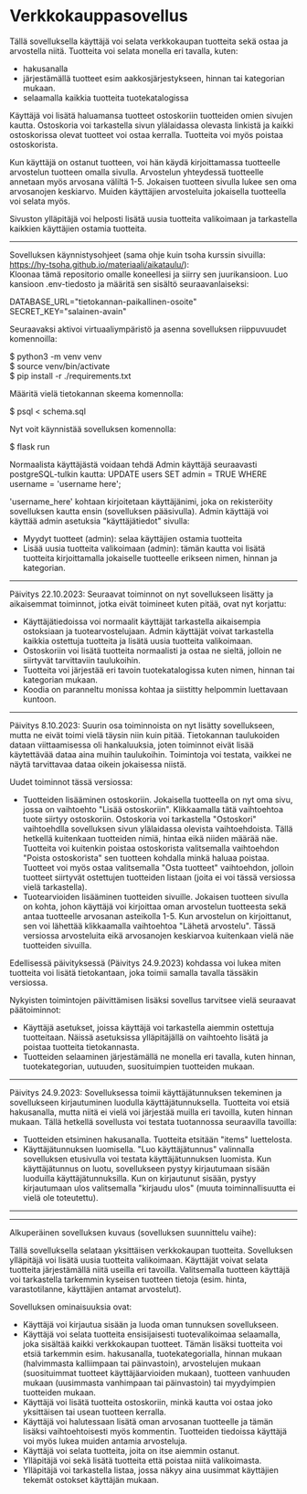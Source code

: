 # Verkkokauppasovellus

Tällä sovelluksella käyttäjä voi selata verkkokaupan tuotteita sekä ostaa ja arvostella niitä.
Tuotteita voi selata monella eri tavalla, kuten:
- hakusanalla
- järjestämällä tuotteet esim aakkosjärjestykseen, hinnan tai kategorian mukaan.
- selaamalla kaikkia tuotteita tuotekatalogissa

Käyttäjä voi lisätä haluamansa tuotteet ostoskoriin tuotteiden omien sivujen kautta. Ostoskoria voi tarkastella sivun
ylälaidassa olevasta linkistä ja kaikki ostoskorissa olevat tuotteet voi ostaa kerralla. Tuotteita voi myös poistaa ostoskorista.

Kun käyttäjä on ostanut tuotteen, voi hän käydä kirjoittamassa tuotteelle arvostelun tuotteen omalla sivulla.
Arvostelun yhteydessä tuotteelle annetaan myös arvosana väliltä 1-5. Jokaisen tuotteen sivulla lukee sen oma arvosanojen keskiarvo.
Muiden käyttäjien arvosteluita jokaisella tuotteella voi selata myös.

Sivuston ylläpitäjä voi helposti lisätä uusia tuotteita valikoimaan ja tarkastella kaikkien käyttäjien ostamia tuotteita.

-------------------------------------------------------------------------------------------------------------------------------------
Sovelluksen käynnistysohjeet (sama ohje kuin tsoha kurssin sivuilla: https://hy-tsoha.github.io/materiaali/aikataulu/):  
Kloonaa tämä repositorio omalle koneellesi ja siirry sen juurikansioon. Luo kansioon .env-tiedosto ja määritä sen sisältö seuraavanlaiseksi:

DATABASE_URL="tietokannan-paikallinen-osoite"  
SECRET_KEY="salainen-avain"

Seuraavaksi aktivoi virtuaaliympäristö ja asenna sovelluksen riippuvuudet komennoilla:

$ python3 -m venv venv  
$ source venv/bin/activate  
$ pip install -r ./requirements.txt  

Määritä vielä tietokannan skeema komennolla:

$ psql < schema.sql  

Nyt voit käynnistää sovelluksen komennolla:

$ flask run  


Normaalista käyttäjästä voidaan tehdä Admin käyttäjä seuraavasti postgreSQL-tulkin kautta:
UPDATE users SET admin = TRUE WHERE username = 'username here';

'username_here' kohtaan kirjoitetaan käyttäjänimi, joka on rekisteröity sovelluksen kautta ensin (sovelluksen pääsivulla).
Admin käyttäjä voi käyttää admin asetuksia "käyttäjätiedot" sivulla:
- Myydyt tuotteet (admin): selaa käyttäjien ostamia tuotteita
- Lisää uusia tuotteita valikoimaan (admin): tämän kautta voi lisätä tuotteita kirjoittamalla jokaiselle tuotteelle erikseen nimen, hinnan ja kategorian.

-------------------------------------------------------------------------------------------------------------------------------------
Päivitys 22.10.2023:
Seuraavat toiminnot on nyt sovellukseen lisätty ja aikaisemmat toiminnot, jotka eivät toimineet kuten pitää, ovat nyt korjattu:
- Käyttäjätiedoissa voi normaalit käyttäjät tarkastella aikaisempia ostoksiaan ja tuotearvostelujaan. Admin käyttäjät voivat tarkastella kaikkia ostettuja tuotteita ja lisätä uusia tuotteita valikoimaan.
- Ostoskoriin voi lisätä tuotteita normaalisti ja ostaa ne sieltä, jolloin ne siirtyvät tarvittaviin taulukoihin.
- Tuotteita voi järjestää eri tavoin tuotekatalogissa kuten nimen, hinnan tai kategorian mukaan.
- Koodia on paranneltu monissa kohtaa ja siistitty helpommin luettavaan kuntoon.

-------------------------------------------------------------------------------------------------------------------------------------
Päivitys 8.10.2023:
Suurin osa toiminnoista on nyt lisätty sovellukseen, mutta ne eivät toimi vielä täysin niin kuin pitää.
Tietokannan taulukoiden dataan viittaamisessa oli hankaluuksia, joten toiminnot eivät lisää käytettävää dataa aina muihin taulukoihin.
Toimintoja voi testata, vaikkei ne näytä tarvittavaa dataa oikein jokaisessa niistä.

Uudet toiminnot tässä versiossa:
- Tuotteiden lisääminen ostoskoriin. Jokaisella tuotteella on nyt oma sivu, jossa on vaihtoehto "Lisää ostoskoriin". Klikkaamalla tätä vaihtoehtoa tuote siirtyy ostoskoriin. Ostoskoria voi tarkastella "Ostoskori" vaihtoehdlla sovelluksen sivun ylälaidassa olevista vaihtoehdoista. Tällä hetkellä kuitenkaan tuotteiden nimiä, hintaa eikä niiden määrää näe. Tuotteita voi kuitenkin poistaa ostoskorista valitsemalla vaihtoehdon "Poista ostoskorista" sen tuotteen kohdalla minkä haluaa poistaa. Tuotteet voi myös ostaa valitsemalla "Osta tuotteet" vaihtoehdon, jolloin tuotteet siirtyvät ostettujen tuotteiden listaan (joita ei voi tässä versiossa vielä tarkastella).
- Tuotearvioiden lisääminen tuotteiden sivuille. Jokaisen tuotteen sivulla on kohta, johon käyttäjä voi kirjoittaa oman arvostelun tuotteesta sekä antaa tuotteelle arvosanan asteikolla 1-5. Kun arvostelun on kirjoittanut, sen voi lähettää klikkaamalla vaihtoehtoa "Lähetä arvostelu". Tässä versiossa arvosteluita eikä arvosanojen keskiarvoa kuitenkaan vielä näe tuotteiden sivuilla.

Edellisessä päivityksessä (Päivitys 24.9.2023) kohdassa voi lukea miten tuotteita voi lisätä tietokantaan, joka toimii samalla tavalla tässäkin versiossa.

Nykyisten toimintojen päivittämisen lisäksi sovellus tarvitsee vielä seuraavat päätoiminnot:
- Käyttäjä asetukset, joissa käyttäjä voi tarkastella aiemmin ostettuja tuotteitaan. Näissä asetuksissa ylläpitäjällä on vaihtoehto lisätä ja poistaa tuotteita tietokannasta.
- Tuotteiden selaaminen järjestämällä ne monella eri tavalla, kuten hinnan, tuotekategorian, uutuuden, suosituimpien tuotteiden mukaan.

-------------------------------------------------------------------------------------------------------------------------------------
Päivitys 24.9.2023:
Sovelluksessa toimii käyttäjätunnuksen tekeminen ja sovellukseen kirjautuminen luodulla käyttäjätunnuksella.
Tuotteita voi etsiä hakusanalla, mutta niitä ei vielä voi järjestää muilla eri tavoilla, kuten hinnan mukaan.
Tällä hetkellä sovellusta voi testata tuotannossa seuraavilla tavoilla:
- Tuotteiden etsiminen hakusanalla. Tuotteita etsitään "items" luettelosta.
- Käyttäjätunnuksen luomisella. "Luo käyttäjätunnus" valinnalla sovelluksen etusivulla voi testata käyttäjätunnuksen luomista. Kun käyttäjätunnus on luotu, sovellukseen pystyy kirjautumaan sisään luoduilla käyttäjätunnuksilla. Kun on kirjautunut sisään, pystyy kirjautumaan ulos valitsemalla "kirjaudu ulos" (muuta toiminnallisuutta ei vielä ole toteutettu).
-------------------------------------------------------------------------------------------------------------------------------------


-------------------------------------------------------------------------------------------------------------------------------------
Alkuperäinen sovelluksen kuvaus (sovelluksen suunnittelu vaihe):

Tällä sovelluksella selataan yksittäisen verkkokaupan tuotteita. Sovelluksen ylläpitäjä voi lisätä uusia tuotteita
valikoimaan. Käyttäjät voivat selata tuotteita järjestämällä niitä useilla eri tavoilla. Valitsemalla tuotteen
käyttäjä voi tarkastella tarkemmin kyseisen tuotteen tietoja (esim. hinta, varastotilanne, käyttäjien antamat arvostelut).

Sovelluksen ominaisuuksia ovat:
* Käyttäjä voi kirjautua sisään ja luoda oman tunnuksen sovellukseen.
* Käyttäjä voi selata tuotteita ensisijaisesti tuotevalikoimaa selaamalla, joka sisältää kaikki verkkokaupan tuotteet.
Tämän lisäksi tuotteita voi etsiä tarkemmin esim. hakusanalla, tuotekategorialla, hinnan mukaan (halvimmasta kalliimpaan tai päinvastoin),
arvostelujen mukaan (suosituimmat tuotteet käyttäjäarvioiden mukaan), tuotteen vanhuuden mukaan (uusimmasta vanhimpaan tai päinvastoin) tai
myydyimpien tuotteiden mukaan.
* Käyttäjä voi lisätä tuotteita ostoskoriin, minkä kautta voi ostaa joko yksittäisen tai usean tuotteen kerralla.
* Käyttäjä voi halutessaan lisätä oman arvosanan tuotteelle ja tämän lisäksi vaihtoehtoisesti myös kommentin. Tuotteiden tiedoissa käyttäjä
voi myös lukea muiden antamia arvosteluja.
* Käyttäjä voi selata tuotteita, joita on itse aiemmin ostanut.
* Ylläpitäjä voi sekä lisätä tuotteita että poistaa niitä valikoimasta.
* Ylläpitäjä voi tarkastella listaa, jossa näkyy aina uusimmat käyttäjien tekemät ostokset käyttäjän mukaan.
